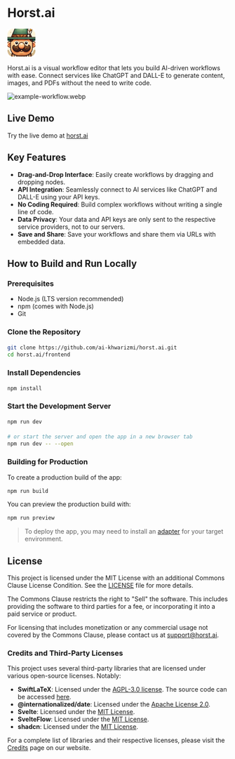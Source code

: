 # Horst.ai
![Project Logo](./frontend/static/logo64.png)

Horst.ai is a visual workflow editor that lets you build AI-driven workflows with ease. Connect services like ChatGPT and DALL-E to generate content, images, and PDFs without the need to write code.

![example-workflow.webp](https://static.horst.ai/example-workflow.webp)

## Live Demo
Try the live demo at [horst.ai](http://horst.ai)

## Key Features

- **Drag-and-Drop Interface**: Easily create workflows by dragging and dropping nodes.
- **API Integration**: Seamlessly connect to AI services like ChatGPT and DALL-E using your API keys.
- **No Coding Required**: Build complex workflows without writing a single line of code.
- **Data Privacy**: Your data and API keys are only sent to the respective service providers, not to our servers.
- **Save and Share**: Save your workflows and share them via URLs with embedded data.

## How to Build and Run Locally

### Prerequisites
- Node.js (LTS version recommended)
- npm (comes with Node.js)
- Git

### Clone the Repository
```bash
git clone https://github.com/ai-khwarizmi/horst.ai.git
cd horst.ai/frontend
```

### Install Dependencies
```bash
npm install
```

### Start the Development Server
```bash
npm run dev

# or start the server and open the app in a new browser tab
npm run dev -- --open
```

### Building for Production
To create a production build of the app:
```bash
npm run build
```
You can preview the production build with:
```bash
npm run preview
```

> To deploy the app, you may need to install an [adapter](https://kit.svelte.dev/docs/adapters) for your target environment.

## License

This project is licensed under the MIT License with an additional Commons Clause License Condition. See the [LICENSE](./LICENSE) file for more details.

The Commons Clause restricts the right to "Sell" the software. This includes providing the software to third parties for a fee, or incorporating it into a paid service or product.

For licensing that includes monetization or any commercial usage not covered by the Commons Clause, please contact us at [support@horst.ai](mailto:support@horst.ai).

### Credits and Third-Party Licenses

This project uses several third-party libraries that are licensed under various open-source licenses. Notably:

- **SwiftLaTeX**: Licensed under the [AGPL-3.0 license](https://www.gnu.org/licenses/agpl-3.0.html). The source code can be accessed [here](https://github.com/swiftlatex/swiftlatex).
- **@internationalized/date**: Licensed under the [Apache License 2.0](https://github.com/adobe/react-spectrum/blob/main/LICENSE).
- **Svelte**: Licensed under the [MIT License](https://github.com/sveltejs/svelte/blob/master/LICENSE.md).
- **SvelteFlow**: Licensed under the [MIT License](https://github.com/xyflow/xyflow/blob/main/LICENSE).
- **shadcn**: Licensed under the [MIT License](https://github.com/huntabyte/shadcn-svelte).

For a complete list of libraries and their respective licenses, please visit the [Credits](https://horst.ai/credits) page on our website.
